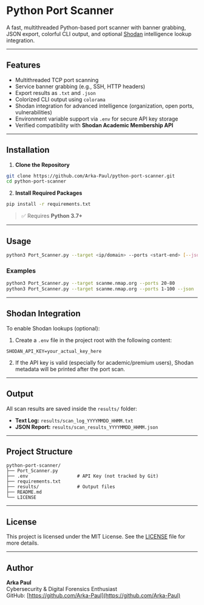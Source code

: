 # Python Port Scanner

A fast, multithreaded Python-based port scanner with banner grabbing, JSON export, colorful CLI output, and optional [Shodan](https://shodan.io) intelligence lookup integration.

---

## Features

- Multithreaded TCP port scanning  
- Service banner grabbing (e.g., SSH, HTTP headers)  
- Export results as `.txt` and `.json`  
- Colorized CLI output using `colorama`  
- Shodan integration for advanced intelligence (organization, open ports, vulnerabilities)  
- Environment variable support via `.env` for secure API key storage  
- Verified compatibility with **Shodan Academic Membership API**

---

## Installation

1. **Clone the Repository**

```bash
git clone https://github.com/Arka-Paul/python-port-scanner.git
cd python-port-scanner
```

2. **Install Required Packages**

```bash
pip install -r requirements.txt
```

> ✅ Requires **Python 3.7+**

---

## Usage

```bash
python3 Port_Scanner.py --target <ip/domain> --ports <start-end> [--json]
```

### Examples

```bash
python3 Port_Scanner.py --target scanme.nmap.org --ports 20-80
python3 Port_Scanner.py --target scanme.nmap.org --ports 1-100 --json
```

---

## Shodan Integration

To enable Shodan lookups (optional):

1. Create a `.env` file in the project root with the following content:

```env
SHODAN_API_KEY=your_actual_key_here
```

2. If the API key is valid (especially for academic/premium users), Shodan metadata will be printed after the port scan.

---

## Output

All scan results are saved inside the `results/` folder:

- **Text Log:** `results/scan_log_YYYYMMDD_HHMM.txt`  
- **JSON Report:** `results/scan_results_YYYYMMDD_HHMM.json`

---

## Project Structure

```
python-port-scanner/
├── Port_Scanner.py
├── .env                  # API Key (not tracked by Git)
├── requirements.txt
├── results/              # Output files
├── README.md
└── LICENSE
```

---

## License

This project is licensed under the MIT License. See the [LICENSE](LICENSE) file for more details.

---

## Author

**Arka Paul**  
Cybersecurity & Digital Forensics Enthusiast  
GitHub: [https://github.com/Arka-Paul](https://github.com/Arka-Paul)

